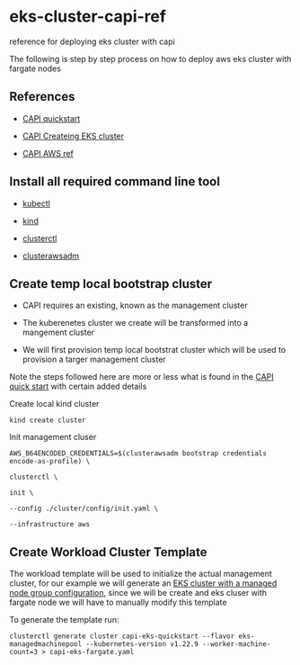 # eks-cluster-capi-ref
reference for deploying eks cluster with capi

The following is step by step process on how to deploy aws eks cluster with fargate nodes

## References

- [CAPI quickstart](https://cluster-api.sigs.k8s.io/user/quick-start)

- [CAPI Createing EKS cluster](https://cluster-api-aws.sigs.k8s.io/topics/eks/creating-a-cluster.html#creating-a-eks-cluster)

- [CAPI AWS ref](https://cluster-api-aws.sigs.k8s.io/crd/index.html)

## Install all required command line tool

- [kubectl](https://kubernetes.io/docs/tasks/tools/)

- [kind](https://kind.sigs.k8s.io/docs/user/quick-start/#installation)

- [clusterctl](https://cluster-api.sigs.k8s.io/user/quick-start#install-clusterctl)

- [clusterawsadm](https://cluster-api.sigs.k8s.io/user/quick-start#initialization-for-common-providers)

## Create temp local bootstrap cluster

- CAPI requires an existing, known as the management cluster

- The kuberenetes cluster we create will be transformed into a mangement cluster

- We will first provision temp local bootstrat cluster which will be used to provision a targer management cluster

Note the steps followed here are more or less what is found in the [CAPI quick start](https://cluster-api.sigs.k8s.io/user/quick-start#quick-start) with certain added details

Create local kind cluster

```
kind create cluster
```

Init management cluser

```
AWS_B64ENCODED_CREDENTIALS=$(clusterawsadm bootstrap credentials encode-as-profile) \
                                                                            clusterctl \
                                                                              init \
                                                                              --config ./cluster/config/init.yaml \
                                                                              --infrastructure aws
```

## Create Workload Cluster Template

The workload template will be used to initialize the actual management cluster, for our example we will generate an [EKS cluster with a managed node group configuration](https://cluster-api-aws.sigs.k8s.io/topics/eks/creating-a-cluster.html#creating-a-eks-cluster), since we will be create and eks cluser with fargate node we will have to manually modify this template

To generate the template run:

```
clusterctl generate cluster capi-eks-quickstart --flavor eks-managedmachinepool --kubernetes-version v1.22.9 --worker-machine-count=3 > capi-eks-fargate.yaml
```
